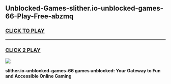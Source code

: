 
## Unblocked-Games-slither.io-unblocked-games-66-Play-Free-abzmq
<h3>
<a href="https://premium76.site?title=slither.io-unblocked-games-66&ref=21A">CLICK TO PLAY</a></h3>
<hr>

<h3>
<a href="https://premium76.site?title=slither.io-unblocked-games-66&ref=21A">CLICK 2 PLAY</a>
  
</h3>

<a href="https://premium76.site?title=slither.io-unblocked-games-66&ref=21A"><img src="https://clearcache.store/games.png"></a>


**slither.io-unblocked-games-66 games unblocked: Your Gateway to Fun and Accessible Online Gaming**
